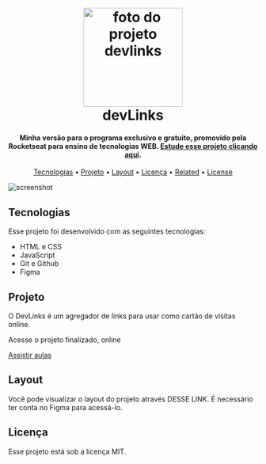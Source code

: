 <h1 align="center">
  <br>
  <a href="#"><img src="Inserir url da imagem" alt="foto do projeto devlinks" width="200"></a>
  <br>
  devLinks
  <br>
</h1>

<h4 align="center">Minha versão para o programa exclusivo e gratuito, promovido pela Rocketseat para ensino de tecnologias WEB.
 <a href="https://app.rocketseat.com.br/discover" target="_blank">Estude esse projeto clicando aqui</a>.</h4>

<p align="center">
  <a href="#Tecnologias">Tecnologias</a> •
  <a href="#Projeto">Projeto</a> •
  <a href="#Layout">Layout</a> •
  <a href="#Licença">Licença</a> •
  <a href="#related">Related</a> •
  <a href="#license">License</a>
</p>

![screenshot](https://raw.githubusercontent.com/amitmerchant1990/electron-markdownify/master/app/img/markdownify.gif)

## Tecnologias

Esse projeto foi desenvolvido com as seguintes tecnologias:

- HTML e CSS
- JavaScript
- Git e Github
- Figma

## Projeto

O DevLinks é um agregador de links para usar como cartão de visitas online.

Acesse o projeto finalizado, online

<a href="https://app.rocketseat.com.br/discover" target="_blank">Assistir aulas</a></h4>

## Layout

Você pode visualizar o layout do projeto através DESSE LINK. É necessário ter conta no Figma para acessá-lo.

## Licença

Esse projeto está sob a licença MIT.
